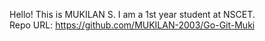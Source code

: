 Hello! This is MUKILAN S. I am a 1st year student at NSCET.<br>
Repo URL: https://github.com/MUKILAN-2003/Go-Git-Muki
